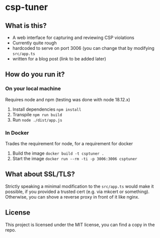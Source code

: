 # csp-tuner

## What is this?
 - A web interface for capturing and reviewing CSP violations
 - Currently quite rough
 - hardcoded to serve on port 3006 (you can change that by modifying `src/app.ts`
 - written for a blog post (link to be added later)
 
## How do you run it?

### On your local machine
Requires node and npm (testing was done with node 18.12.x)

 1. Install dependencies `npm install`
 2. Transpile `npm run build`
 3. Run `node ./dist/app.js`
 
### In Docker
Trades the requirement for node, for a requirement for docker
 1. Build the image `docker build -t csptuner .`
 2. Start the image `docker run --rm -ti -p 3006:3006 csptuner`
 
 ## What about SSL/TLS?
 Strictly speaking a minimal modification to the `src/app.ts` would make it possible, if you provided a trusted cert (e.g. via mkcert or something). Otherwise, you can shove a reverse proxy in front of it like nginx.
 
 ## License
 This project is licensed under the MIT license, you can find a copy in the repo.
